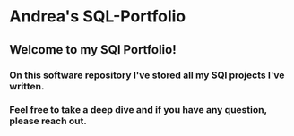 # Andrea's SQL-Portfolio
## Welcome to my SQl Portfolio! 
### On this software repository I've stored all my SQl projects I've written. 
### Feel free to take a deep dive and if you have any question, please reach out. 

